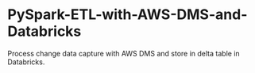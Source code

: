 # PySpark-ETL-with-AWS-DMS-and-Databricks
Process change data capture with AWS DMS and store in delta table in Databricks.

